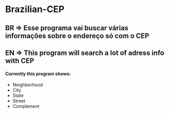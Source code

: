 <h1>Brazilian-CEP</h1>
<h2>BR => Esse programa vai buscar várias informações sobre o endereço só com o CEP</h2>
<h2>EN => This program will search a lot of adress info with CEP</h2>

<h4>Currently this program shows:</h4>
<ul>
  <li>Neighborhood</li>
  <li>City</li>
  <li>State</li>
  <li>Street</li>
  <li>Complement</li>
</ul>
